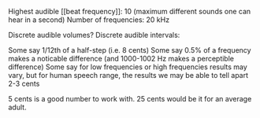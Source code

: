 Highest audible [[beat frequency]]: 10 (maximum different sounds one can hear in a second)
Number of frequencies: 20 kHz

Discrete audible volumes?
Discrete audible intervals:

Some say 1/12th of a half-step (i.e. 8 cents)
Some say 0.5% of a frequency makes a noticable difference (and 1000-1002 Hz makes a perceptible difference)
Some say for low frequencies or high frequencies results may vary, but for human speech range, the results we may be able to tell apart 2-3 cents

5 cents is a good number to work with. 25 cents would be it for an average adult.